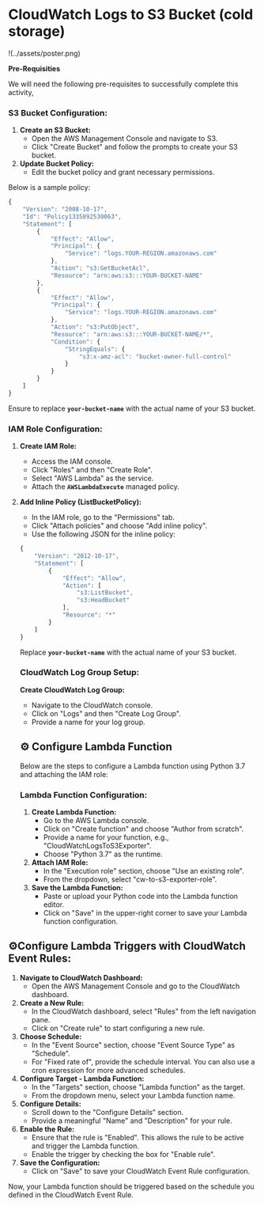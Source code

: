 # CloudWatch Logs to S3 Bucket (cold storage)

!(../assets/poster.png)

**Pre-Requisities**

We will need the following pre-requisites to successfully complete this activity,

### **S3 Bucket Configuration:**

1. **Create an S3 Bucket:**
    - Open the AWS Management Console and navigate to S3.
    - Click "Create Bucket" and follow the prompts to create your S3 bucket.
2. **Update Bucket Policy:**
    - Edit the bucket policy and grant necessary permissions.

Below is a sample policy:

```jsx
{
    "Version": "2008-10-17",
    "Id": "Policy1335892530063",
    "Statement": [
        {
            "Effect": "Allow",
            "Principal": {
                "Service": "logs.YOUR-REGION.amazonaws.com"
            },
            "Action": "s3:GetBucketAcl",
            "Resource": "arn:aws:s3:::YOUR-BUCKET-NAME"
        },
        {
            "Effect": "Allow",
            "Principal": {
                "Service": "logs.YOUR-REGION.amazonaws.com"
            },
            "Action": "s3:PutObject",
            "Resource": "arn:aws:s3:::YOUR-BUCKET-NAME/*",
            "Condition": {
                "StringEquals": {
                    "s3:x-amz-acl": "bucket-owner-full-control"
                }
            }
        }
    ]
}
```

Ensure to replace **`your-bucket-name`** with the actual name of your S3 bucket.

### **IAM Role Configuration:**

1. **Create IAM Role:**
    - Access the IAM console.
    - Click "Roles" and then "Create Role".
    - Select "AWS Lambda" as the service.
    - Attach the **`AWSLambdaExecute`** managed policy.
2. **Add Inline Policy (ListBucketPolicy):**
    - In the IAM role, go to the "Permissions" tab.
    - Click "Attach policies" and choose "Add inline policy".
    - Use the following JSON for the inline policy:
    
    ```jsx
    {
        "Version": "2012-10-17",
        "Statement": [
            {
                "Effect": "Allow",
                "Action": [
                    "s3:ListBucket",
                    "s3:HeadBucket"
                ],
                "Resource": "*"
            }
        ]
    }
    ```
    
    Replace **`your-bucket-name`** with the actual name of your S3 bucket.
    
    ### **CloudWatch Log Group Setup:**
    
    **Create CloudWatch Log Group:**
    
    - Navigate to the CloudWatch console.
    - Click on "Logs" and then "Create Log Group".
    - Provide a name for your log group.
    
    ## ⚙️ **Configure Lambda Function**
    
    Below are the steps to configure a Lambda function using Python 3.7 and attaching the IAM role:
    
    ### **Lambda Function Configuration:**
    
    1. **Create Lambda Function:**
        - Go to the AWS Lambda console.
        - Click on "Create function" and choose "Author from scratch".
        - Provide a name for your function, e.g., "CloudWatchLogsToS3Exporter".
        - Choose "Python 3.7" as the runtime.
    2. **Attach IAM Role:**
        - In the "Execution role" section, choose "Use an existing role".
        - From the dropdown, select "cw-to-s3-exporter-role".
    3. **Save the Lambda Function:**
        - Paste or upload your Python code into the Lambda function editor.
        - Click on "Save" in the upper-right corner to save your Lambda function configuration.

## ⚙️**Configure Lambda Triggers with CloudWatch Event Rules:**

1. **Navigate to CloudWatch Dashboard:**
    - Open the AWS Management Console and go to the CloudWatch dashboard.
2. **Create a New Rule:**
    - In the CloudWatch dashboard, select "Rules" from the left navigation pane.
    - Click on "Create rule" to start configuring a new rule.
3. **Choose Schedule:**
    - In the "Event Source" section, choose "Event Source Type" as "Schedule".
    - For "Fixed rate of", provide the schedule interval. You can also use a cron expression for more advanced schedules.
4. **Configure Target - Lambda Function:**
    - In the "Targets" section, choose "Lambda function" as the target.
    - From the dropdown menu, select your Lambda function name.
5. **Configure Details:**
    - Scroll down to the "Configure Details" section.
    - Provide a meaningful "Name" and "Description" for your rule.
6. **Enable the Rule:**
    - Ensure that the rule is "Enabled". This allows the rule to be active and trigger the Lambda function.
    - Enable the trigger by checking the box for "Enable rule".
7. **Save the Configuration:**
    - Click on "Save" to save your CloudWatch Event Rule configuration.

Now, your Lambda function should be triggered based on the schedule you defined in the CloudWatch Event Rule.